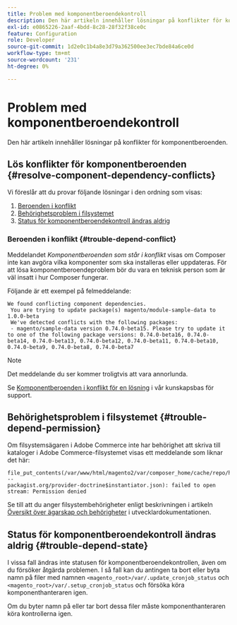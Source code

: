 ```yaml
---
title: Problem med komponentberoendekontroll
description: Den här artikeln innehåller lösningar på konflikter för komponentberoenden.
exl-id: e0865226-2aaf-4bdd-8c28-28f32f38ce0c
feature: Configuration
role: Developer
source-git-commit: 1d2e0c1b4a8e3d79a362500ee3ec7bde84a6ce0d
workflow-type: tm+mt
source-wordcount: '231'
ht-degree: 0%

---
```


# Problem med komponentberoendekontroll

Den här artikeln innehåller lösningar på konflikter för komponentberoenden.

## Lös konflikter för komponentberoenden {#resolve-component-dependency-conflicts}

Vi föreslår att du provar följande lösningar i den ordning som visas:

1. [Beroenden i konflikt](#trouble-depend-conflict)
1. [Behörighetsproblem i filsystemet](#trouble-depend-permission)
1. [Status för komponentberoendekontroll ändras aldrig](#trouble-depend-state)

### Beroenden i konflikt {#trouble-depend-conflict}

Meddelandet *Komponentberoenden som står i konflikt* visas om Composer inte kan avgöra vilka komponenter som ska installeras eller uppdateras. För att lösa komponentberoendeproblem bör du vara en teknisk person som är väl insatt i hur Composer fungerar.

Följande är ett exempel på felmeddelande:

```terminal
We found conflicting component dependencies.
 You are trying to update package(s) magento/module-sample-data to 1.0.0-beta
 We've detected conflicts with the following packages:
 - magento/sample-data version 0.74.0-beta15. Please try to update it to one of the following package versions: 0.74.0-beta16, 0.74.0-beta14, 0.74.0-beta13, 0.74.0-beta12, 0.74.0-beta11, 0.74.0-beta10, 0.74.0-beta9, 0.74.0-beta8, 0.74.0-beta7
```

>[!NOTE]
>
>Det meddelande du ser kommer troligtvis att vara annorlunda.

Se [Komponentberoenden i konflikt för en lösning](/help/troubleshooting/miscellaneous/conflicting-component-dependencies.md) i vår kunskapsbas för support.

## Behörighetsproblem i filsystemet {#trouble-depend-permission}

Om filsystemsägaren i Adobe Commerce inte har behörighet att skriva till kataloger i Adobe Commerce-filsystemet visas ett meddelande som liknar det här:

```terminal
file_put_contents(/var/www/html/magento2/var/composer_home/cache/repo/https---
packagist.org/provider-doctrine$instantiator.json): failed to open stream: Permission denied
```

Se till att du anger filsystembehörigheter enligt beskrivningen i artikeln [Översikt över ägarskap och behörigheter](https://devdocs.magento.com/guides/v2.3/install-gde/prereq/file-sys-perms-over.html) i utvecklardokumentationen.

## Status för komponentberoendekontroll ändras aldrig {#trouble-depend-state}

I vissa fall ändras inte statusen för komponentberoendekontrollen, även om du försöker åtgärda problemen. I så fall kan du antingen ta bort eller byta namn på filer med namnen `<magento_root>/var/.update_cronjob_status` och `<magento_root>/var/.setup_cronjob_status` och försöka köra komponenthanteraren igen.

Om du byter namn på eller tar bort dessa filer måste komponenthanteraren köra kontrollerna igen.
